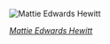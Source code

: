 
![Mattie Edwards Hewitt](https://upload.wikimedia.org/wikipedia/commons/thumb/6/66/Mattie_Edwards_Hewitt_-_half-length_photo_by_Frances_Benjamin_Johnston.jpg/450px-Mattie_Edwards_Hewitt_-_half-length_photo_by_Frances_Benjamin_Johnston.jpg)

*[Mattie Edwards Hewitt](https://wikipedia.org/wiki/File:Mattie_Edwards_Hewitt_-_half-length_photo_by_Frances_Benjamin_Johnston.jpg)*
